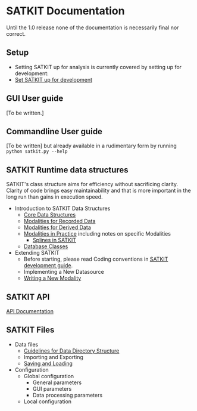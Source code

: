 
# SATKIT Documentation

Until the 1.0 release none of the documentation is necessarily final nor
correct.

## Setup

- Setting SATKIT up for analysis is currently covered by setting up for
  development:
- [Set SATKIT up for development](SetupForDevelopment.markdown)

## GUI User guide

[To be written.]

## Commandline User guide

[To be written] but already available in a rudimentary form by running
`python satkit.py --help`

## SATKIT Runtime data structures

SATKIT's class structure aims for efficiency without sacrificing clarity.
Clarity of code brings easy maintainability and that is more important in the
long run than gains in execution speed.

- Introduction to SATKIT Data Structures
  - [Core Data Structures](CoreDataStructures.markdown)
  - [Modalities for Recorded Data](ModalitiesforRecordedData.markdown)
  - [Modalities for Derived Data](ModalitiesforDerivedData.markdown)
  - [Modalities in Practice](ModalitiesinPractice.markdown) including notes on
    specific Modalities
    - [Splines in SATKIT](Splines.markdown)
  - [Database Classes](DatabaseClasses.markdown)
- Extending SATKIT
  - Before starting, please read Coding conventions in [SATKIT development
    guide](SATKIT_development_guide.markdown).
  - Implementing a New Datasource
  - [Writing a New Modality](WritingNewModality.markdown)

## SATKIT API

[API Documentation](api/index.html)

## SATKIT Files

- Data files
  - [Guidelines for Data Directory Structure](DirectoryStructure.markdown)
  - Importing and Exporting
  - [Saving and Loading](Saving_and_loading.markdown)
- Configuration
  - Global configuration
    - General parameters
    - GUI parameters
    - Data processing parameters
  - Local configuration
